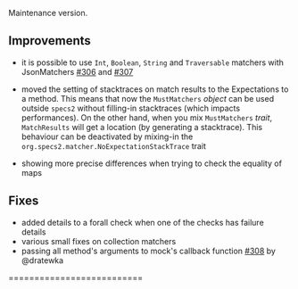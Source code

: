 Maintenance version.

## Improvements

 * it is possible to use `Int`, `Boolean`, `String` and `Traversable` matchers with JsonMatchers [#306](https://github.com/etorreborre/specs2/issues/306) and [#307](https://github.com/etorreborre/specs2/issues/307)

 * moved the setting of stacktraces on match results to the Expectations to a method. This means that now the `MustMatchers` *object* can be used outside `specs2` without filling-in stacktraces (which impacts performances). On the other hand, when you mix  `MustMatchers` *trait*, `MatchResults` will get a location (by generating a stacktrace). This behaviour can be deactivated by mixing-in the `org.specs2.matcher.NoExpectationStackTrace` trait
 
 * showing more precise differences when trying to check the equality of maps

## Fixes

 * added details to a forall check when one of the checks has failure details
 * various small fixes on collection matchers
 * passing all method's arguments to mock's callback function [#308](https://github.com/etorreborre/specs2/issues/308) by @dratewka


==========================

